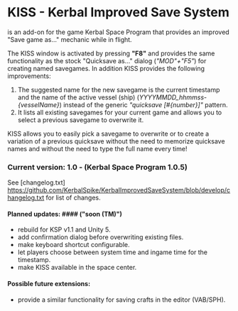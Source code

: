 
KISS - Kerbal Improved Save System
==================================


is an add-on for the game Kerbal Space Program that provides an improved "Save game as..." mechanic while in flight.  

The KISS window is activated by pressing **"F8"** and provides the same functionality as the stock "Quicksave as..." dialog (*"MOD"+"F5"*) for creating named savegames. In addition KISS provides the following improvements:  
1.   The suggested name for the new savegame is the current timestamp and the name of the active vessel (ship) (*YYYYMMDD_hhmmss-{vesselName}*) instead of the generic *"quicksave [#{number}]"* pattern.
2.   It lists all existing savegames for your current game and allows you to select a previous savegame to overwrite it.

KISS allows you to easily pick a savegame to overwrite or to create a variation of a previous quicksave without the need to memorize quicksave names and without the need to type the full name every time!  


### Current version: 1.0 - (Kerbal Space Program 1.0.5) ###

See [changelog.txt] https://github.com/KerbalSpike/KerbalImprovedSaveSystem/blob/develop/changelog.txt for list of changes.


#### Planned updates: #### ("soon (TM)")
* rebuild for KSP v1.1 and Unity 5.
* add confirmation dialog before overwriting existing files.
* make keyboard shortcut configurable.
* let players choose between system time and ingame time for the timestamp.
* make KISS available in the space center.

#### Possible future extensions: ####
* provide a similar functionality for saving crafts in the editor (VAB/SPH).  